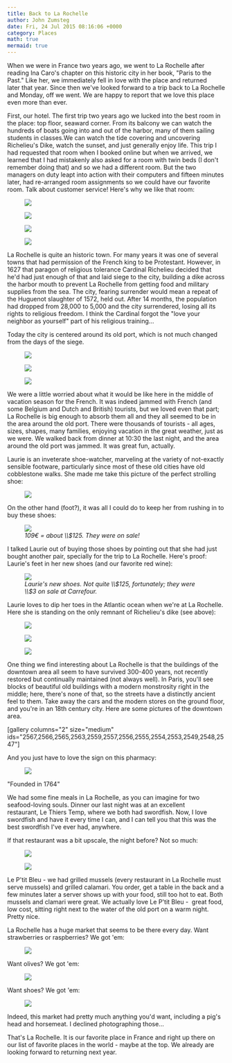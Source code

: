 ```yaml
---
title: Back to La Rochelle
author: John Zumsteg
date: Fri, 24 Jul 2015 08:16:06 +0000
category: Places
math: true
mermaid: true
---
```

When we were in France two years ago, we went to La Rochelle after reading Ina Caro's chapter on this historic city in her book, "Paris to the Past." Like her, we immediately fell in love with the place and returned later that year. Since then we've looked forward to a trip back to La Rochelle and Monday, off we went. We are happy to report that we love this place even more than ever.

First, our hotel. The first trip two years ago we lucked into the best room in the place: top floor, seaward corner. From its balcony we can watch the hundreds of boats going into and out of the harbor, many of them sailing students in classes.We can watch the tide covering and uncovering Richelieu's Dike, watch the sunset, and just generally enjoy life. This trip I had requested that room when I booked online but when we arrived, we learned that I had mistakenly also asked for a room with twin beds (I don't remember doing that) and so we had a different room. But the two managers on duty leapt into action with their computers and fifteen minutes later, had re-arranged room assignments so we could have our favorite room. Talk about customer service! Here's why we like that room:
<figure>
	<img src="{{site.url}}/assets/images/2015/07/DSC09120.jpg"/>
	<figcaption></figcaption>
</figure>

 </a> <figure>
	<img src="{{site.url}}/assets/images/2015/07/DSC09119.jpg"/>
	<figcaption></figcaption>
</figure>

</a> <figure>
	<img src="{{site.url}}/assets/images/2015/07/DSC09118.jpg"/>
	<figcaption></figcaption>
</figure>

 <figure>
	<img src="{{site.url}}/assets/images/2015/07/DSC09109.jpg"/>
	<figcaption></figcaption>
</figure>



La Rochelle is quite an historic town. For many years it was one of several towns that had permission of the French king to be Protestant. However, in 1627 that paragon of religious tolerance Cardinal Richelieu decided that he'd had just enough of that and laid siege to the city, building a dike across the harbor mouth to prevent La Rochelle from getting food and military supplies from the sea. The city, fearing surrender would mean a repeat of the Huguenot slaughter of 1572, held out. After 14 months, the population had dropped from 28,000 to 5,000 and the city surrendered, losing all its rights to religious freedom. I think the Cardinal forgot the "love your neighbor as yourself" part of his religious training...

Today the city is centered around its old port, which is not much changed from the days of the siege.
<figure>
	<img src="{{site.url}}/assets/images/2015/07/DSC09138.jpg"/>
	<figcaption></figcaption>
</figure>

<figure>
	<img src="{{site.url}}/assets/images/2015/07/DSC00886.jpg"/>
	<figcaption></figcaption>
</figure>

<figure>
	<img src="{{site.url}}/assets/images/2015/07/DSC09139.jpg"/>
	<figcaption></figcaption>
</figure>



We were a little worried about what it would be like here in the middle of vacation season for the French. It was indeed jammed with French (and some Belgium and Dutch and British) tourists, but we loved even that part; La Rochelle is big enough to absorb them all and they all seemed to be in the area around the old port. There were thousands of tourists - all ages, sizes, shapes, many families, enjoying vacation in the great weather, just as we were. We walked back from dinner at 10:30 the last night, and the area around the old port was jammed. It was great fun, actually.

Laurie is an inveterate shoe-watcher, marveling at the variety of not-exactly sensible footware, particularly since most of these old cities have old cobblestone walks. She made me take this picture of the perfect strolling shoe:
<figure>
	<img src="{{site.url}}/assets/images/2015/07/DSC09146.jpg"/>
	<figcaption></figcaption>
</figure>


On the other hand (foot?), it was all I could do to keep her from rushing in to buy these shoes:

<figure>
	<img src="{{site.url}}/assets/images/2015/07/DSC00882.jpg"/>
	<figcaption><em>109€ = about \\$125. They were on sale!</em></figcaption>
</figure>



I talked Laurie out of buying those shoes by pointing out that she had just bought another pair, specially for the trip to La Rochelle. Here's proof: Laurie's feet in her new shoes (and our favorite red wine):

<figure>
	<img src="{{site.url}}/assets/images/2015/07/DSC09119.jpg"/>
	<figcaption><em>Laurie's new shoes. Not quite \\$125, fortunately; they were \\$3 on sale at Carrefour.</em></figcaption>
</figure>



Laurie loves to dip her toes in the Atlantic ocean when we're at La Rochelle. Here she is standing on the only remnant of Richelieu's dike (see above):

<figure>
	<img src="{{site.url}}/assets/images/2015/07/DSC00892.jpg"/>
	<figcaption></figcaption>
</figure>

 <figure>
	<img src="{{site.url}}/assets/images/2015/07/DSC00894.jpg"/>
	<figcaption></figcaption>
</figure>

 <figure>
	<img src="{{site.url}}/assets/images/2015/07/DSC00903.jpg"/>
	<figcaption></figcaption>
</figure>



One thing we find interesting about La Rochelle is that the buildings of the downtown area all seem to have survived 300-400 years, not recently restored but continually maintained (not always well). In Paris, you'll see blocks of beautiful old buildings with a modern monstrosity right in the middle; here, there's none of that, so the streets have a distinctly ancient feel to them. Take away the cars and the modern stores on the ground floor, and you're in an 18th century city. Here are some pictures of the downtown area.

[gallery columns="2" size="medium" ids="2567,2566,2565,2563,2559,2557,2556,2555,2554,2553,2549,2548,2547"]

And you just have to love the sign on this pharmacy:

<figure>
	<img src="{{site.url}}/assets/images/2015/07/DSC00860.jpg"/>
	<figcaption></figcaption>
</figure>


"Founded in 1764"

We had some fine meals in La Rochelle, as you can imagine for two seafood-loving souls. Dinner our last night was at an excellent restaurant, Le Thiers Temp, where we both had swordfish. Now, I love swordfish and have it every time I can, and I can tell you that this was the best swordfish I've ever had, anywhere.

If that restaurant was a bit upscale, the night before? Not so much:
<figure>
	<img src="{{site.url}}/assets/images/2015/07/DSC00822.jpg"/>
	<figcaption></figcaption>
</figure>


<figure>
	<img src="{{site.url}}/assets/images/2015/07/DSC00820.jpg"/>
	<figcaption></figcaption>
</figure>



Le P'tit Bleu - we had grilled mussels (every restaurant in La Rochelle must serve mussels) and grilled calamari. You order, get a table in the back and a few minutes later a server shows up with your food, still too hot to eat. Both mussels and clamari were great. We actually love Le P'tit Bleu -  great food, low cost, sitting right next to the water of the old port on a warm night. Pretty nice.

La Rochelle has a huge market that seems to be there every day. Want strawberries or raspberries? We got 'em:

<figure>
	<img src="{{site.url}}/assets/images/2015/07/DSC00844.jpg"/>
	<figcaption></figcaption>
</figure>

Want olives? We got 'em:
<figure>
	<img src="{{site.url}}/assets/images/2015/07/DSC00842.jpg"/>
	<figcaption></figcaption>
</figure>



Want shoes? We got 'em:
<figure>
	<img src="{{site.url}}/assets/images/2015/07/DSC00848.jpg"/>
	<figcaption></figcaption>
</figure>

Indeed, this market had pretty much anything you'd want, including a pig's head and horsemeat. I declined photographing those...

That's La Rochelle. It is our favorite place in France and right up there on our list of favorite places in the world - maybe at the top. We already are looking forward to returning next year.

&nbsp;

&nbsp;

&nbsp;
